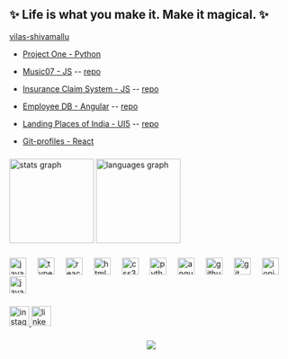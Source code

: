 

<!--
**vilas-shivamallu/vilas-shivamallu** is a ✨ _special_ ✨ repository because its `README.md` (this file) appears on your GitHub profile.

Here are some ideas to get you started:

- 🔭 I’m currently working on ...
- 🌱 I’m currently learning ...
- 👯 I’m looking to collaborate on ...
- 🤔 I’m looking for help with ...
- 💬 Ask me about ...
- 📫 How to reach me: ...
- 😄 Pronouns: ...
- ⚡ Fun fact: ...
-->

<h2 align="left">✨ Life is what you make it. Make it magical. ✨</h2>

[vilas-shivamallu](https://vilas-shivamallu.github.io/)
 
  - [Project One - Python](https://bunny007.pythonanywhere.com/)
  - [Music07 - JS](https://music07.netlify.app/) -- [repo](https://github.com/vilas-shivamallu/music)
  
  - [Insurance Claim System - JS](https://vilas-shivamallu.github.io/insuranceClaim/#) -- [repo](https://github.com/vilas-shivamallu/insuranceClaim)
  - [Employee DB - Angular](https://angularp1.netlify.app/) -- [repo](https://github.com/vilas-shivamallu/angular-app)
  - [Landing Places of India - UI5](https://vilas-shivamallu.github.io/UI5-SVAR/webapp/) -- [repo](https://github.com/vilas-shivamallu/UI5-SVAR)
  - [Git-profiles - React](https://github.com/vilas-shivamallu/git-profiles)


###

<div align="left">
  <img src="https://github-readme-stats.vercel.app/api?username=vilas-shivamallu&hide_title=false&hide_rank=false&show_icons=true&include_all_commits=true&count_private=true&disable_animations=false&theme=dracula&locale=en&hide_border=true" height="150" alt="stats graph"  />
  <img src="https://github-readme-stats.vercel.app/api/top-langs?username=vilas-shivamallu&locale=en&hide_title=true&layout=compact&card_width=320&langs_count=5&theme=dracula&hide_border=true" height="150" alt="languages graph"  />
</div>

###

<div align="left">
  <img src="https://cdn.jsdelivr.net/gh/devicons/devicon/icons/javascript/javascript-original.svg" height="30" alt="javascript logo"  />
  <img width="12" />
  <img src="https://cdn.jsdelivr.net/gh/devicons/devicon/icons/typescript/typescript-original.svg" height="30" alt="typescript logo"  />
  <img width="12" />
  <img src="https://cdn.jsdelivr.net/gh/devicons/devicon/icons/react/react-original.svg" height="30" alt="react logo"  />
  <img width="12" />
  <img src="https://cdn.jsdelivr.net/gh/devicons/devicon/icons/html5/html5-original.svg" height="30" alt="html5 logo"  />
  <img width="12" />
  <img src="https://cdn.jsdelivr.net/gh/devicons/devicon/icons/css3/css3-original.svg" height="30" alt="css3 logo"  />
  <img width="12" />
  <img src="https://cdn.jsdelivr.net/gh/devicons/devicon/icons/python/python-original.svg" height="30" alt="python logo"  />
  <img width="12" />
  <img src="https://cdn.jsdelivr.net/gh/devicons/devicon/icons/angularjs/angularjs-original.svg" height="30" alt="angularjs logo"  />
  <img width="12" />
  <img src="https://cdn.jsdelivr.net/gh/devicons/devicon/icons/github/github-original.svg" height="30" alt="github logo"  />
  <img width="12" />
  <img src="https://cdn.jsdelivr.net/gh/devicons/devicon/icons/git/git-original.svg" height="30" alt="git logo"  />
  <img width="12" />
  <img src="https://cdn.jsdelivr.net/gh/devicons/devicon/icons/ionic/ionic-original.svg" height="30" alt="ionic logo"  />
  <img width="12" />
  <img src="https://cdn.jsdelivr.net/gh/devicons/devicon/icons/java/java-original.svg" height="30" alt="java logo"  />
</div>

###

<div align="left">
  <a href="https://www.instagram.com/_.vilas/" target="_blank">
    <img src="https://img.shields.io/static/v1?message=Instagram&logo=instagram&label=&color=E4405F&logoColor=white&labelColor=&style=flat" height="35" alt="instagram logo"  />
  </a>
  <a href="https://www.linkedin.com/in/vilasshivamallu/" target="_blank">
    <img src="https://img.shields.io/static/v1?message=LinkedIn&logo=linkedin&label=&color=0077B5&logoColor=white&labelColor=&style=flat" height="35" alt="linkedin logo"  />
  </a>
</div>

###

<div align="center">
  <img src="https://profile-counter.glitch.me/vilas-shivamallu/count.svg?"  />
</div>

###

<!--
 <div align="center">
   <img src="https://streak-stats.demolab.com?user=vilas-shivamallu&locale=en&mode=daily&theme=dark&hide_border=false&border_radius=5&order=3" height="220" alt="streak graph"  />
 </div>
-->
###
